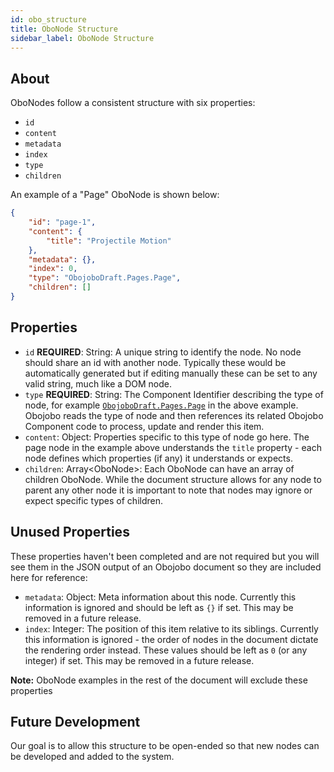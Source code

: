 ```yaml
---
id: obo_structure
title: OboNode Structure
sidebar_label: OboNode Structure
---
```


## About

OboNodes follow a consistent structure with six properties:

* `id`
* `content`
* `metadata`
* `index`
* `type`
* `children`

An example of a "Page" OboNode is shown below:

```json
{
	"id": "page-1",
	"content": {
		"title": "Projectile Motion"
	},
	"metadata": {},
	"index": 0,
	"type": "ObojoboDraft.Pages.Page",
	"children": []
}
```

## Properties

* `id` **REQUIRED**: String: A unique string to identify the node. No node should share an id with another node. Typically these would be automatically generated but if editing manually these can be set to any valid string, much like a DOM node.
* `type` **REQUIRED**: String: The Component Identifier describing the type of node, for example [`ObojoboDraft.Pages.Page`](obonode_pages.md) in the above example. Obojobo reads the type of node and then references its related Obojobo Component code to process, update and render this item.
* `content`: Object: Properties specific to this type of node go here. The page node in the example above understands the `title` property - each node defines which properties (if any) it understands or expects.
* `children`: Array\<OboNode>: Each OboNode can have an array of children OboNode. While the document structure allows for any node to parent any other node it is important to note that nodes may ignore or expect specific types of children.

## Unused Properties

These properties haven't been completed and are not required but you will see them in the JSON output of an Obojobo document so they are included here for reference:

* `metadata`: Object: Meta information about this node. Currently this information is ignored and should be left as `{}` if set. This may be removed in a future release.
* `index`: Integer: The position of this item relative to its siblings. Currently this information is ignored - the order of nodes in the document dictate the rendering order instead. These values should be left as `0` (or any integer) if set. This may be removed in a future release.

**Note:** OboNode examples in the rest of the document will exclude these properties

## Future Development

Our goal is to allow this structure to be open-ended so that new nodes can be developed and added to the system.
